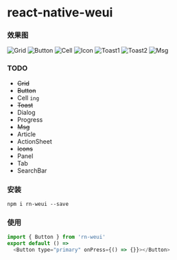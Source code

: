 # react-native-weui
### 效果图
![Grid](http://elliott.b0.upaiyun.com/img/1554b80f86!sm)
![Button](http://elliott.b0.upaiyun.com/img/c3ffd25032!sm)
![Cell](http://elliott.b0.upaiyun.com/img/a964b5531f!sm)
![Icon](http://elliott.b0.upaiyun.com/img/f121200771!sm)
![Toast1](http://elliott.b0.upaiyun.com/img/85983376ac!sm)
![Toast2](http://elliott.b0.upaiyun.com/img/b24894bc39!sm)
![Msg](http://elliott.b0.upaiyun.com/img/a074f60ff3!sm)

### TODO
- <s>Grid</s>
- <s>Button</s>
- Cell `ing`
- <s>Toast</s>
- Dialog
- Progress
- <s>Msg</s>
- Article
- ActionSheet
- <s>Icons</s>
- Panel
- Tab
- SearchBar

### 安装
```shell
npm i rn-weui --save
```

### 使用
```js
import { Button } from 'rn-weui'
export default () =>
  <Button type="primary" onPress={() => {}}></Button>
```
